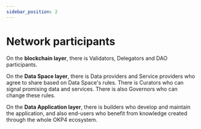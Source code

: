 ```yaml
---
sidebar_position: 2
---
```


# Network participants

On the **blockchain layer**, there is Validators, Delegators and DAO participants.

On the **Data Space layer**, there is Data providers and Service providers who agree to share based on Data Space's rules. There is Curators who can signal promising data and services. There is also Governors who can change these rules.

On the **Data Application layer**, there is builders who develop and maintain the application, and also end-users who benefit from knowledge created through the whole OKP4 ecosystem.
